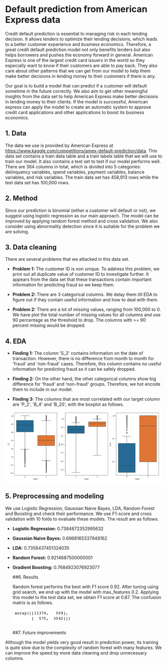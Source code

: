 
# Default prediction from American Express data

Credit default prediction is essential to managing risk in each lending decision. It allows lenders to optimize their lending decisions, which leads to a better customer experience and business economics. Therefore, a great credit default prediction model not only benefits lenders but also helps borrowers and pushes the economy forward in general. American Express is one of the largest credit card issuers in the world so they especially want to know if their customers are able to pay back. They also care about other patterns that we can get from our model to help them make better decisions in lending money to their customers if there is any.

Our goal is to build a model that can predict if a customer will default sometime in the future correctly. We also aim to get other meaningful insights from the data set to help American Express make better decisions in lending money to their clients. If the model is successful, American express can apply the model to create an automatic system to approve credit card applications and other applications to boost its business economics.

## 1. Data

The data we use is provided by American Express at https://www.kaggle.com/competitions/amex-default-prediction/data. This data set contains a train data table and a train labels table that we will use to train our model. It also contains a test set to test if our model performs well. 
There are 384 columns in total, which is divided into 5 categories: delinquency variables, spend variables, payment variables, balance variables, and risk variables. The train data set has 458,913 rows while the test data set has 100,000 rows.

## 2. Method

 Since our prediction is binomial (either a customer will default or not), we suggest using logistic regression as our main approach. The model can be improved by applying random forest method and cross validation. We also consider using abnormality detection since it is suitable for the problem we are solving.
 
 ## 3. Data cleaning
 
 There are several problems that we attacked in this data set.
 
 * **Problem 1:** The customer ID is non unique. To address this problem, we print out all duplicate value of customer ID to investigate further. It appears from the data set that these transactions contain important information for predicting fraud so we keep them.
 
  * **Problem 2:** There are 3 categorical columns. We delay them till EDA to figure out if they contain useful information and how to deal with them.
   
  * **Problem 2:** There are a lot of missing values, ranging from 100,000 to 0. We have plot the total number of missing values for all columns and use 90 percentage as the threshold to drop. The columns with >= 90 percent missing would be dropped. 
  
  ## 4. EDA
  
* **Finding 1:** The column 'S_2' contains information on the date of transaction. However, there is no difference from month to month for 'fraud' and 'non-fraud' cases. Therefore, this column contains no useful information for predicting fraud so it can be safely dropped. 
   
* **Finding 2:** On the other hand, the other categorical columns show big difference for 'fraud' and 'non-fraud' groups. Therefore, we hot encode them to include in our model. 
 
 * **Finding 3:** The columns that are most correlated with our target column are 'P_2', 'B_4' and 'B_20', with the boxplot as follows. 
 
 ![](./pictures/boxplot.png)
   
  ## 5. Preprocessing and modeling
We use Logistic Regression, Gaussian Naive Bayes, LDA, Random Forest and Boosting and check their performance. We use F1-score and cross validation with 10 folds to evaluate these models. The result are as follows.

* **Logistic Regression:**  0.7384672352995632

* **Gaussian Naive Bayes:** 0.6968165337948162

* **LDA:** 0.7358437451324035

* **Random Forest:** 0.9214687500000001

* **Gradient Boosting:** 0.7684923076923077
  
  ##6. Results
  
  Random forest performs the best with F1 score 0.92. After tuning using grid search, we end up with the model with max_features 0.2. Applying this model to the test data set, we obtain F1 score at 0.87. The confusion matrix is as follows.
  
   ![](./pictures/confusion_matrix.png)
  
  ##7. Future improvements
  
Although the model yields very good result in prediction power, its training is quite slow due to the complexity of random forest with many features. We can improve the speed by more data cleaning and drop unnecessary columns. 